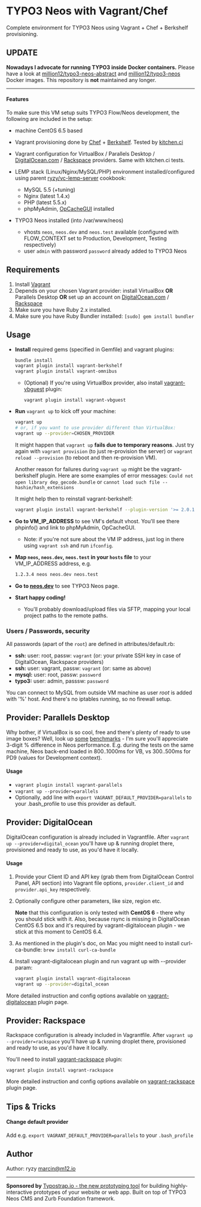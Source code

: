 # TYPO3 Neos with Vagrant/Chef

Complete environment for TYPO3 Neos using Vagrant + Chef + Berkshelf provisioning.

## UPDATE

**Nowadays I advocate for running TYPO3 inside Docker containers.** Please have a look at [million12/typo3-neos-abstract](https://github.com/million12/docker-typo3-neos-abstract) and [million12/typo3-neos](https://github.com/million12/docker-typo3-neos) Docker images. This repository is **not** maintained any longer.

---

#### Features

To make sure this VM setup suits TYPO3 Flow/Neos development, the following are included in the setup:

* machine CentOS 6.5 based

* Vagrant provisioning done by [Chef](http://www.getchef.com/chef/) + [Berkshelf](http://berkshelf.com/). Tested by [kitchen.ci](http://kitchen.ci/)

* Vagrant configuration for VirtualBox / Parallels Desktop / [DigitalOcean.com](https://www.digitalocean.com/) / [Rackspace](http://www.rackspace.co.uk/) providers. Same with kitchen.ci tests.

* LEMP stack (Linux/Nginx/MySQL/PHP) environment installed/configured using parent [ryzy/vc-lemp-server](https://github.com/ryzy/vc-lemp-server) cookbook:
  * MySQL 5.5 (+tuning)
  * Nginx (latest 1.4.x)
  * PHP (latest 5.5.x)
  * phpMyAdmin, [OpCacheGUI](https://github.com/PeeHaa/OpCacheGUI) installed

* TYPO3 Neos installed (into /var/www/neos)
	* vhosts `neos`, `neos.dev` and `neos.test` available (configured with FLOW_CONTEXT set to Production, Development, Testing respectively)
	* user `admin` with password `password` already added to TYPO3 Neos

## Requirements

1. Install [Vagrant](http://www.vagrantup.com/)
2. Depends on your chosen Vagrant provider: install VirtualBox **OR** Parallels Desktop **OR** set up an account on [DigitalOcean.com](https://www.digitalocean.com/) / [Rackspace](http://www.rackspace.co.uk/)
3. Make sure you have Ruby 2.x installed.
4. Make sure you have Ruby Bundler installed:
  ```[sudo] gem install bundler```

## Usage

* **Install** required gems (specified in Gemfile) and vagrant plugins:

  ```bash
  bundle install
  vagrant plugin install vagrant-berkshelf
  vagrant plugin install vagrant-omnibus
  ```

  * (Optional) If you're using VirtualBox provider, also install [vagrant-vbguest](https://github.com/dotless-de/vagrant-vbguest) plugin:
    ```
    vagrant plugin install vagrant-vbguest
    ```

* **Run** `vagrant up` to kick off your machine:
  ```bash
  vagrant up
  # or, if you want to use provider different than VirtualBox:
  vagrant up --provider=CHOSEN_PROVIDER
  ```

  It might happen that `vagrant up` **fails due to temporary reasons**. Just try again with `vagrant provision` (to just re-provision the server) or `vagrant reload --provision` (to reboot and then re-provision VM).

  Another reason for failures during `vagrant up` might be the vagrant-berkshelf plugin. Here are some examples of error messages:
  `Could not open library dep_gecode.bundle`
  or
  `cannot load such file -- hashie/hash_extensions`

  It might help then to reinstall vagrant-berkshelf:

  ```bash
  vagrant plugin install vagrant-berkshelf --plugin-version '>= 2.0.1'
  ```

* **Go to VM_IP_ADDRESS** to see VM's default vhost. You'll see there phpinfo() and link to phpMyAdmin, OpCacheGUI.
  * Note: if you're not sure about the VM IP address, just log in there using `vagrant ssh` and run `ifconfig`. 

* **Map `neos`, `neos.dev`, `neos.test` in your `hosts` file** to your VM_IP_ADDRESS address, e.g.
  ```bash
  1.2.3.4 neos neos.dev neos.test
  ```

* **Go to [neos.dev](http://neos.dev/)** to see TYPO3 Neos page.

* **Start happy coding!**

  * You'll probably download/upload files via SFTP, mapping your local project paths to the remote paths.

### Users / Passwords, security

All passwords (apart of the `root`) are defined in attributes/default.rb:

* **ssh:** user: root, passw: `vagrant` (or: your private SSH key in case of DigitalOcean, Rackspace providers)
* **ssh:** user: vagrant, passw: `vagrant` (or: same as above)
* **mysql:** user: root, passw: `password`
* **typo3:** user: admin, passsw: `password`

You can connect to MySQL from outside VM machine as user _root_ is added with '%' host. And there's no iptables running, so no firewall setup.


## Provider: Parallels Desktop

Why bother, if VirtualBox is so cool, free and there's plenty of ready to use image boxes? Well, look up [some](http://mitchellh.com/comparing-filesystem-performance-in-virtual-machines) [benchmarks](http://www.macobserver.com/tmo/article/benchmarking-parallels-fusion-and-virtualbox-against-boot-camp) - I'm sure you'll appreciate 3-digit % difference in Neos performance. E.g. during the tests on the same machine, Neos back-end loaded in 800..1000ms for VB, vs 300..500ms for PD9 (values for Development context).

#### Usage

* `vagrant plugin install vagrant-parallels`
* `vagrant up --provider=parallels`
* Optionally, add line with `export VAGRANT_DEFAULT_PROVIDER=parallels` to your .bash_profile to use this provider as default.

## Provider: DigitalOcean

DigitalOcean configuration is already included in Vagrantfile. After `vagrant up --provider=digital_ocean` you'll have up & running droplet there, provisioned and ready to use, as you'd have it locally.

#### Usage

1.  Provide your Client ID and API key (grab them from DigitalOcean Control Panel, API section) into Vagrant file options, `provider.client_id` and `provider.api_key` respectively.

2.  Optionally configure other parameters, like size, region etc.

	**Note** that this configuration is only tested with **CentOS 6** - there why you should stick with it. Also, because rsync is missing in DigitalOcean CentOS 6.5 box and it's required by vagrant-digitalocean plugin - we stick at this moment to CentOS 6.4.

3.  As mentioned in the plugin's doc, on Mac you might need to install curl-ca-bundle: `brew install curl-ca-bundle`

4.  Install vagrant-digitalocean plugin and run vagrant up with --provider param:

	```bash
	vagrant plugin install vagrant-digitalocean
	vagrant up --provider=digital_ocean
	```

More detailed instruction and config options available on [vagrant-digitalocean](https://github.com/smdahlen/vagrant-digitalocean) plugin page.

## Provider: Rackspace

Rackspace configuration is already included in Vagrantfile. After `vagrant up --provider=rackspace` you'll have up & running droplet there, provisioned and ready to use, as you'd have it locally.

You'll need to install [vagrant-rackspace](https://github.com/mitchellh/vagrant-rackspace) plugin:

```vagrant plugin install vagrant-rackspace```

More detailed instruction and config options available on [vagrant-rackspace](https://github.com/mitchellh/vagrant-rackspace) plugin page.


## Tips & Tricks

#### Change default provider

Add e.g. `export VAGRANT_DEFAULT_PROVIDER=parallels` to your `.bash_profile`


## Author

Author: ryzy marcin@m12.io

---

**Sponsored by** [Typostrap.io - the new prototyping tool](http://typostrap.io/) for building highly-interactive prototypes of your website or web app. Built on top of TYPO3 Neos CMS and Zurb Foundation framework.
